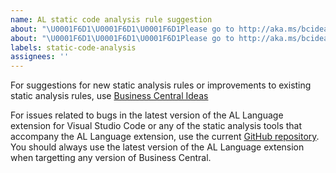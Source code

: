 ```yaml
---
name: AL static code analysis rule suggestion
about: "\U0001F6D1\U0001F6D1\U0001F6D1Please go to http://aka.ms/bcideas\U0001F6D1\U0001F6D1\U0001F6D1"  
about: "\U0001F6D1\U0001F6D1\U0001F6D1Please go to http://aka.ms/bcideas\U0001F6D1\U0001F6D1\U0001F6D1"  
labels: static-code-analysis
assignees: ''
---
```


For suggestions for new static analysis rules or improvements to existing static analysis rules, use [Business Central Ideas](https://aka.ms/bcideas)

For issues related to bugs in the latest version of the AL Language extension for Visual Studio Code or any of the static analysis tools that accompany the AL Language extension, use the current [GitHub repository](https://github.com/microsoft/al). You should always use the latest version of the AL Language extension when targetting any version of Business Central.
